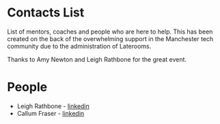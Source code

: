 # Contacts List
List of mentors, coaches and people who are here to help. This has been created on the back of the overwhelming support in the Manchester tech community due to the administration of Laterooms.

Thanks to Amy Newton and Leigh Rathbone for the great event.

# People
* Leigh Rathbone - [linkedin](https://www.linkedin.com/in/leigh-rathbone-630690b/)
* Callum Fraser - [linkedin](https://www.linkedin.com/in/callumjfraser/)
